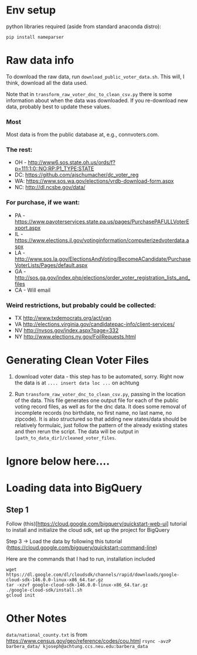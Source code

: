 # Env setup

python libraries required (aside from standard anaconda distro):
```
pip install nameparser
```


# Raw data info

To download the raw data, run ```download_public_voter_data.sh```. This will, I think, download all
the data used.  

Note that in ```transform_raw_voter_dnc_to_clean_csv.py``` there is some information about when the data
was downloaded. If you re-download new data, probably best to update these values.

### Most
Most data is from the public database at, e.g., connvoters.com.  

### The rest:

- OH - http://www6.sos.state.oh.us/ords/f?p=111:1:0::NO:RP:P1_TYPE:STATE
- DC: https://github.com/ajschumacher/dc_voter_reg
- WA: https://www.sos.wa.gov/elections/vrdb-download-form.aspx
- NC: http://dl.ncsbe.gov/data/

### For purchase, if we want:
- PA - https://www.pavoterservices.state.pa.us/pages/PurchasePAFULLVoterExport.aspx
-  IL - https://www.elections.il.gov/votinginformation/computerizedvoterdata.aspx
-  LA - http://www.sos.la.gov/ElectionsAndVoting/BecomeACandidate/PurchaseVoterLists/Pages/default.aspx
-  GA - http://sos.ga.gov/index.php/elections/order_voter_registration_lists_and_files
-  CA - Will email
  
### Weird restrictions, but probably could be collected:
-  TX http://www.txdemocrats.org/act/van
-  VA http://elections.virginia.gov/candidatepac-info/client-services/
-  NV http://nvsos.gov/index.aspx?page=332
-  NY http://www.elections.ny.gov/FoilRequests.html

# Generating Clean Voter Files

1. download voter data - this step has to be automated, sorry. 
Right now the data is at ``` .... insert data loc ... ``` on achtung

2.  Run ```transform_raw_voter_dnc_to_clean_csv.py```, passing in the location of the data.
This file generates one output file for each of the public voting record files, as well as for the dnc data.
It does some removal of incomplete records (no birthdate, no first name, no last name, no zipcode).
It is also structured so that adding new states/data should be relatively formulaic, just follow
the pattern of the already existing states and then rerun the script.
The data will be output in ```[path_to_data_dir]/cleaned_voter_files```.



# Ignore below here....

# Loading data into BigQuery

## Step 1
 Follow (this)[https://cloud.google.com/bigquery/quickstart-web-ui] tutorial to install and initialize the cloud sdk, set up the project for BigQuery

Step 3 -> Load the data by following this tutorial (https://cloud.google.com/bigquery/quickstart-command-line)

Here are the commands that I had to run, installation included
```
wget https://dl.google.com/dl/cloudsdk/channels/rapid/downloads/google-cloud-sdk-146.0.0-linux-x86_64.tar.gz
tar -xzvf google-cloud-sdk-146.0.0-linux-x86_64.tar.gz 
./google-cloud-sdk/install.sh
gcloud init
```

# Other Notes

```data/national_county.txt``` is from https://www.census.gov/geo/reference/codes/cou.html
```rsync -avzP barbera_data/ kjoseph@achtung.ccs.neu.edu:barbera_data```

